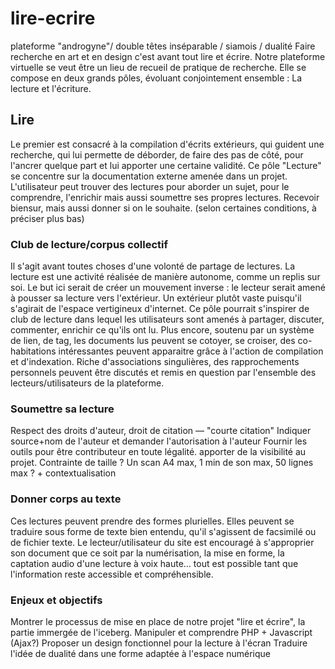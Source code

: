 # lire-ecrire

plateforme "androgyne"/ double têtes inséparable / siamois / dualité
Faire recherche en art et en design c'est avant tout lire et écrire. 
Notre plateforme virtuelle se veut être un lieu de recueil de pratique de recherche.
Elle se compose en deux grands pôles, évoluant conjointement ensemble : La lecture et l'écriture.

## Lire
Le premier est consacré à la compilation d'écrits extérieurs, qui guident une recherche, qui lui permette de déborder, de faire des pas de côté, pour l'ancrer quelque part et lui apporter une certaine validité. Ce pôle "Lecture" se concentre sur la documentation externe amenée dans un projet. L'utilisateur peut trouver des lectures pour aborder un sujet, pour le comprendre, l'enrichir mais aussi soumettre ses propres lectures. Recevoir biensur, mais aussi donner si on le souhaite. (selon certaines conditions, à préciser plus bas)

### Club de lecture/corpus collectif
Il s'agit avant toutes choses d'une volonté de partage de lectures. La lecture est une activité réalisée de manière autonome, comme un replis sur soi. Le but ici serait de créer un mouvement inverse : le lecteur serait amené à pousser sa lecture vers l'extérieur. Un extérieur plutôt vaste puisqu'il s'agirait de l'espace vertigineux d'internet.
Ce pôle pourrait s'inspirer de club de lecture dans lequel les utilisateurs sont amenés à partager, discuter, commenter, enrichir ce qu'ils ont lu. 
Plus encore, soutenu par un système de lien, de tag, les documents lus peuvent se cotoyer, se croiser, des co-habitations intéressantes peuvent apparaitre grâce à l'action de compilation et d'indexation. 
Riche d'associations singulières, des rapprochements personnels peuvent être discutés et remis en question par l'ensemble des lecteurs/utilisateurs de la plateforme.

### Soumettre sa lecture
Respect des droits d'auteur, droit de citation — "courte citation"
Indiquer source+nom de l'auteur et demander l'autorisation à l'auteur
Fournir les outils pour être contributeur en toute légalité.
apporter de la visibilité au projet.
Contrainte de taille ? Un scan A4 max, 1 min de son max, 50 lignes max ? + contextualisation

### Donner corps au texte
Ces lectures peuvent prendre des formes plurielles. Elles peuvent se traduire sous forme de texte bien entendu, qu'il s'agissent de facsimilé ou de fichier texte. Le lecteur/utilisateur du site est encouragé à s'approprier son document que ce soit par la numérisation, la mise en forme, la captation audio d'une lecture à voix haute… tout est possible tant que l'information reste accessible et compréhensible.

### Enjeux et objectifs
Montrer le processus de mise en place de notre projet "lire et écrire", la partie immergée de l'iceberg.
Manipuler et comprendre PHP + Javascript (Ajax?)
Proposer un design fonctionnel pour la lecture à l'écran
Traduire l'idée de dualité dans une forme adaptée à l'espace numérique

 
